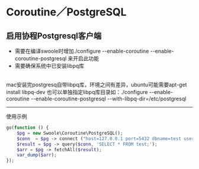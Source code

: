 # Coroutine／PostgreSQL

启用协程Postgresql客户端
----
* 需要在编译swoole时增加./configure --enable-coroutine --enable-coroutine-postgresql 来开启此功能
* 需要确保系统中已安装libpq库 
 </br>
mac安装完postgresq自带libpq库，环境之间有差异，ubuntu可能需要apt-get install libpq-dev 
也可以单独指定libpq库目录如：./configure --enable-coroutine --enable-coroutine-postgresql --with-libpq-dir=/etc/postgresql 

---

使用示例

```php
go(function () {
    $pg = new Swoole\Coroutine\PostgreSQL();
    $conn  = $pg -> connect ("host=127.0.0.1 port=5432 dbname=test user=root password=");
    $result = $pg -> query($conn, 'SELECT * FROM test;');
    $arr = $pg -> fetchAll($result);
    var_dump($arr);
});
```
